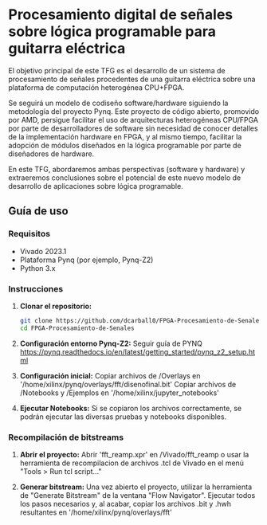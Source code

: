 # Procesamiento digital de señales sobre lógica programable para guitarra eléctrica
El objetivo principal de este TFG es el desarrollo de un sistema de procesamiento de señales procedentes de una guitarra eléctrica sobre una plataforma de computación heterogénea CPU+FPGA.

Se seguirá un modelo de codiseño software/hardware siguiendo la metodología del proyecto Pynq. Este proyecto de código abierto, promovido por AMD, persigue facilitar el uso de arquitecturas heterogéneas CPU/FPGA por parte de desarrolladores de software sin necesidad de conocer detalles de la implementación hardware en FPGA, y al mismo tiempo, facilitar la adopción de módulos diseñados en la lógica programable por parte de diseñadores de hardware.

En este TFG, abordaremos ambas perspectivas (software y hardware) y extraeremos conclusiones sobre el potencial de este nuevo modelo de desarrollo de aplicaciones sobre lógica programable.

## Guía de uso

### Requisitos

- Vivado 2023.1
- Plataforma Pynq (por ejemplo, Pynq-Z2)
- Python 3.x

### Instrucciones

1. **Clonar el repositorio:**

   ```bash
   git clone https://github.com/dcarball0/FPGA-Procesamiento-de-Senales.git
   cd FPGA-Procesamiento-de-Senales
   ```

2. **Configuración entorno Pynq-Z2:**
   Seguir guía de PYNQ https://pynq.readthedocs.io/en/latest/getting_started/pynq_z2_setup.html

3. **Configuración inicial:**
   Copiar archivos de /Overlays en '/home/xilinx/pynq/overlays/fft/disenofinal.bit'
   Copiar archivos de /Notebooks y /Ejemplos en '/home/xilinx/jupyter_notebooks'

5. **Ejecutar Notebooks:**
   Si se copiaron los archivos correctamente, se podrán ejecutar las diversas pruebas y notebooks disponibles.


### Recompilación de bitstreams

1. **Abrir el proyecto:**
   Abrir 'fft_reamp.xpr' en /Vivado/fft_reamp o usar la herramienta de recompilacion de archivos .tcl de Vivado en el menú "Tools > Run tcl script..."

2. **Generar bitstream:**
   Una vez abierto el proyecto, utilizar la herramienta de "Generate Bitstream" de la ventana "Flow Navigator".
   Ejecutar todos los pasos necesarios y, al acabar, copiar los archivos .bit y .hwh resultantes en '/home/xilinx/pynq/overlays/fft'
